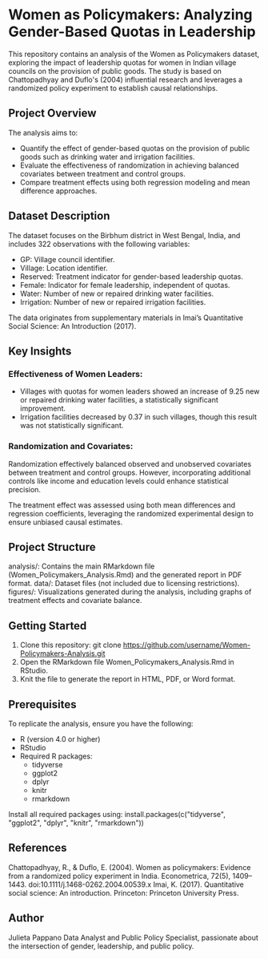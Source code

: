# Women as Policymakers: Analyzing Gender-Based Quotas in Leadership
This repository contains an analysis of the Women as Policymakers dataset, exploring the impact of leadership quotas for women in Indian village councils on the provision of public goods. The study is based on Chattopadhyay and Duflo's (2004) influential research and leverages a randomized policy experiment to establish causal relationships.

## Project Overview
The analysis aims to:
* Quantify the effect of gender-based quotas on the provision of public goods such as drinking water and irrigation facilities.
* Evaluate the effectiveness of randomization in achieving balanced covariates between treatment and control groups.
* Compare treatment effects using both regression modeling and mean difference approaches.

## Dataset Description
The dataset focuses on the Birbhum district in West Bengal, India, and includes 322 observations with the following variables:
* GP: Village council identifier.
* Village: Location identifier.
* Reserved: Treatment indicator for gender-based leadership quotas.
* Female: Indicator for female leadership, independent of quotas.
* Water: Number of new or repaired drinking water facilities.
* Irrigation: Number of new or repaired irrigation facilities.

The data originates from supplementary materials in Imai’s Quantitative Social Science: An Introduction (2017).

## Key Insights
### Effectiveness of Women Leaders:
* Villages with quotas for women leaders showed an increase of 9.25 new or repaired drinking water facilities, a statistically significant improvement.
* Irrigation facilities decreased by 0.37 in such villages, though this result was not statistically significant.

### Randomization and Covariates:
Randomization effectively balanced observed and unobserved covariates between treatment and control groups. However, incorporating additional controls like income and education levels could enhance statistical precision.

The treatment effect was assessed using both mean differences and regression coefficients, leveraging the randomized experimental design to ensure unbiased causal estimates.

## Project Structure
analysis/: Contains the main RMarkdown file (Women_Policymakers_Analysis.Rmd) and the generated report in PDF format.
data/: Dataset files (not included due to licensing restrictions).
figures/: Visualizations generated during the analysis, including graphs of treatment effects and covariate balance.

## Getting Started
1. Clone this repository:
git clone https://github.com/username/Women-Policymakers-Analysis.git
2. Open the RMarkdown file Women_Policymakers_Analysis.Rmd in RStudio.
3. Knit the file to generate the report in HTML, PDF, or Word format.

## Prerequisites
To replicate the analysis, ensure you have the following:
* R (version 4.0 or higher)
* RStudio
* Required R packages:
  * tidyverse
  * ggplot2
  * dplyr
  * knitr
  * rmarkdown

Install all required packages using:
install.packages(c("tidyverse", "ggplot2", "dplyr", "knitr", "rmarkdown"))

## References
Chattopadhyay, R., & Duflo, E. (2004). Women as policymakers: Evidence from a randomized policy experiment in India. Econometrica, 72(5), 1409–1443. doi:10.1111/j.1468-0262.2004.00539.x
Imai, K. (2017). Quantitative social science: An introduction. Princeton: Princeton University Press.

## Author
Julieta Pappano
Data Analyst and Public Policy Specialist, passionate about the intersection of gender, leadership, and public policy.
